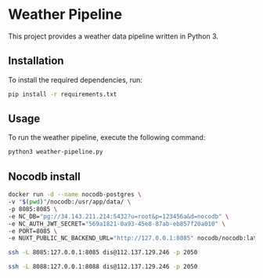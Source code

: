 # Weather Pipeline

This project provides a weather data pipeline written in Python 3.

## Installation

To install the required dependencies, run:

```bash
pip install -r requirements.txt
```

## Usage
To run the weather pipeline, execute the following command:

```bash
python3 weather-pipeline.py
```

## Nocodb install

```bash
docker run -d --name nocodb-postgres \
-v "$(pwd)"/nocodb:/usr/app/data/ \
-p 8085:8085 \
-e NC_DB="pg://34.143.211.214:5432?u=root&p=123456a&d=nocodb" \
-e NC_AUTH_JWT_SECRET="569a1821-0a93-45e8-87ab-eb857f20a010" \
-e PORT=8085 \
-e NUXT_PUBLIC_NC_BACKEND_URL="http://127.0.0.1:8085" nocodb/nocodb:latest
```
```bash
ssh -L 8085:127.0.0.1:8085 dis@112.137.129.246 -p 2050
```

```bash
ssh -L 8088:127.0.0.1:8088 dis@112.137.129.246 -p 2050
```



